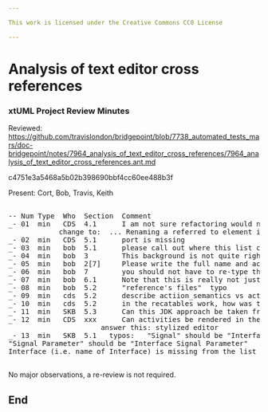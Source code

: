 ```yaml
---

This work is licensed under the Creative Commons CC0 License

---
```


# Analysis of text editor cross references
### xtUML Project Review Minutes

Reviewed:  https://github.com/travislondon/bridgepoint/blob/7738_automated_tests_mars/doc-bridgepoint/notes/7964_analysis_of_text_editor_cross_references/7964_analysis_of_text_editor_cross_references.ant.md

c4751e3a5468a5b02b398690bbf4cc60ee488b3f

Present:  Cort, Bob, Travis, Keith

<pre>

-- Num Type  Who  Section  Comment
_- 01  min   CDS  4.1      I am not sure refactoring would need “triggering” when using a cross-reference approach.
            change to:  ... Renaming a referred to element in Bridgepoint shall automatically keep the elements in OAL consistent.
_- 02  min   CDS  5.1      port is missing
_- 03  min   bob  5.1      please call out where this list came from
_- 04  min   bob  3        This background is not quite right.  The work WAS promoted [2][3], and functionality was removed, but not all the changes [4]. Please describe this, and also describe why it was removed.
_- 05  min   bob  2[7]     Please write the full name and acronym here so people see what it means 1 time before using it in the document.
_- 06  min   bob  7        you should not have to re-type the list here, you should jsut be able to refer to the list created earlier in the document.  This assures the information is in only 1 place.
_- 07  min   bob  6.1      Note that this is really not just a matter of merging anymore. If you go look and see you will find the amount of chaneg is such that it really will need to be redone, merge will not be useful.
_- 08  min   bob  5.2      "reference's files"  typo
_- 09  min   cds  5.2      describe actiion_semantics vs action_semantics_internal was action_semantics_internal interoduced with this work?
_- 10  min   cds  5.2      in the recatables work, how was the "save part" done? Was it in ui.text, was a parser used to re-embed the IDs? This may end up disqualify 6.1 approach (if a seperate parser was used)
_- 11  min   SKB  5.3      Can this JDK approach be taken from the keyletters in the property view? This question is concerned about where the JDK approach could be tied into the various places we edit from (canvas,ME, properties, and generic shortcut rename (f2)). The note should consider these places.
_- 12  min   CDS  xxx      Can activities be rendered in the editor buffer (like rtf, html, etc), how?
                      answer this: stylized editor
_- 13  min   SKB  5.1   typos:   "Signal" should be "Interface Signal"
"Signal Parameter" should be "Interface Signal Parameter"
Interface (i.e. name of Interface) is missing from the list

</pre>
   
No major observations, a re-review is not required.


End
---
